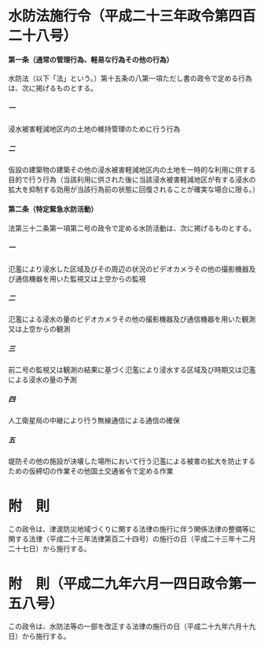 # 水防法施行令（平成二十三年政令第四百二十八号）
#### 第一条（通常の管理行為、軽易な行為その他の行為）
水防法（以下「法」という。）第十五条の八第一項ただし書の政令で定める行為は、次に掲げるものとする。
##### 一
浸水被害軽減地区内の土地の維持管理のために行う行為
##### 二
仮設の建築物の建築その他の浸水被害軽減地区内の土地を一時的な利用に供する目的で行う行為（当該利用に供された後に当該浸水被害軽減地区が有する浸水の拡大を抑制する効用が当該行為前の状態に回復されることが確実な場合に限る。）
#### 第二条（特定緊急水防活動）
法第三十二条第一項第二号の政令で定める水防活動は、次に掲げるものとする。
##### 一
氾濫により浸水した区域及びその周辺の状況のビデオカメラその他の撮影機器及び通信機器を用いた監視又は上空からの監視
##### 二
氾濫による浸水の量のビデオカメラその他の撮影機器及び通信機器を用いた観測又は上空からの観測
##### 三
前二号の監視又は観測の結果に基づく氾濫により浸水する区域及び時期又は氾濫による浸水の量の予測
##### 四
人工衛星局の中継により行う無線通信による通信の確保
##### 五
堤防その他の施設が決壊した場所において行う氾濫による被害の拡大を防止するための仮締切の作業その他国土交通省令で定める作業
# 附　則
この政令は、津波防災地域づくりに関する法律の施行に伴う関係法律の整備等に関する法律（平成二十三年法律第百二十四号）の施行の日（平成二十三年十二月二十七日）から施行する。
# 附　則（平成二九年六月一四日政令第一五八号）
この政令は、水防法等の一部を改正する法律の施行の日（平成二十九年六月十九日）から施行する。
